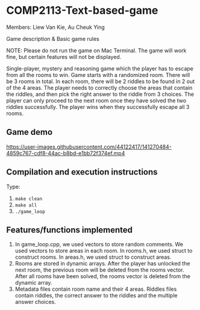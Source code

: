 # COMP2113-Text-based-game

Members: Liew Van Kie, Au Cheuk Ying 

Game description & Basic game rules

NOTE: Please do not run the game on Mac Terminal. The game will work fine, but certain features will not be displayed.

Single-player, mystery and reasoning game which the player has to escape from all the rooms to win. 
Game starts with a randomized room. There will be 3 rooms in total. In each room, there will be 2 riddles to be found in 2 out of the 4 areas. The player needs to correctly choose the areas that contain the riddles, and then pick the right answer to the riddle from 3 choices. The player can only proceed to the next room once they have solved the two riddles successfully.
The player wins when they successfully escape all 3 rooms.

## Game demo

https://user-images.githubusercontent.com/44122417/141270484-4859c767-cdf8-44ac-b8bd-e1bb72f374ef.mp4

## Compilation and execution instructions

Type:
1. ```make clean```
2. ```make all```
3. ```./game_loop```

## Features/functions implemented

1. In game_loop.cpp, we used vectors to store random comments. We used vectors to store areas in each room. In rooms.h, we used struct to construct rooms. In areas.h, we used struct to construct areas.
2. Rooms are stored in dynamic arrays. After the player has unlocked the next room, the previous room will be deleted from the rooms vector. After all rooms have been solved, the rooms vector is deleted from the dynamic array.
3. Metadata files contain room name and their 4 areas. Riddles files contain riddles, the correct answer to the riddles and the multiple answer choices. 



